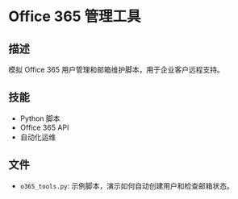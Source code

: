 # Office 365 管理工具

## 描述
模拟 Office 365 用户管理和邮箱维护脚本，用于企业客户远程支持。

## 技能
- Python 脚本
- Office 365 API
- 自动化运维

## 文件
- `o365_tools.py`: 示例脚本，演示如何自动创建用户和检查邮箱状态。
